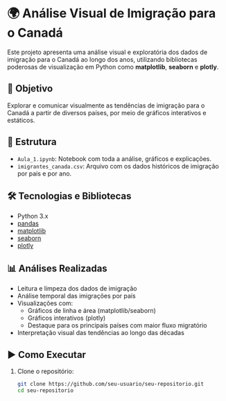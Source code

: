 # 🌍 Análise Visual de Imigração para o Canadá

Este projeto apresenta uma análise visual e exploratória dos dados de imigração para o Canadá ao longo dos anos, utilizando bibliotecas poderosas de visualização em Python como **matplotlib**, **seaborn** e **plotly**.

## 📌 Objetivo

Explorar e comunicar visualmente as tendências de imigração para o Canadá a partir de diversos países, por meio de gráficos interativos e estáticos.

## 📂 Estrutura

- `Aula_1.ipynb`: Notebook com toda a análise, gráficos e explicações.
- `imigrantes_canada.csv`: Arquivo com os dados históricos de imigração por país e por ano.

## 🛠 Tecnologias e Bibliotecas

- Python 3.x
- [pandas](https://pandas.pydata.org/)
- [matplotlib](https://matplotlib.org/)
- [seaborn](https://seaborn.pydata.org/)
- [plotly](https://plotly.com/python/)

## 📊 Análises Realizadas

- Leitura e limpeza dos dados de imigração
- Análise temporal das imigrações por país
- Visualizações com:
  - Gráficos de linha e área (matplotlib/seaborn)
  - Gráficos interativos (plotly)
  - Destaque para os principais países com maior fluxo migratório
- Interpretação visual das tendências ao longo das décadas

## ▶️ Como Executar

1. Clone o repositório:
   ```bash
   git clone https://github.com/seu-usuario/seu-repositorio.git
   cd seu-repositorio
